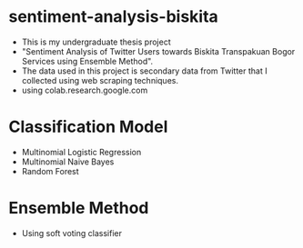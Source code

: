 # sentiment-analysis-biskita
- This is my undergraduate thesis project 
- "Sentiment Analysis of Twitter Users towards Biskita Transpakuan Bogor Services using Ensemble Method". 
- The data used in this project is secondary data from Twitter that I collected using web scraping techniques.
- using colab.research.google.com


# Classification Model 
- Multinomial Logistic Regression
- Multinomial Naive Bayes
- Random Forest

# Ensemble Method
- Using soft voting classifier

